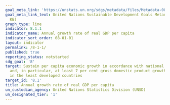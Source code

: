 ```yaml
---
goal_meta_link: 'https://unstats.un.org/sdgs/metadata/files/Metadata-08-01-01.pdf '
goal_meta_link_text: United Nations Sustainable Development Goals Metadata (PDF 232
  KB)
graph_type: line
indicator: 8.1.1
indicator_name: Annual growth rate of real GDP per capita
indicator_sort_order: 08-01-01
layout: indicator
permalink: /8-1-1/
published: true
reporting_status: notstarted
sdg_goal: '8'
target: Sustain per capita economic growth in accordance with national circumstances
  and, in particular, at least 7 per cent gross domestic product growth per annum
  in the least developed countries
target_id: '8.1'
title: Annual growth rate of real GDP per capita
un_custodian_agency: United Nations Statistics Division (UNSD)
un_designated_tier: '1'
---
```

